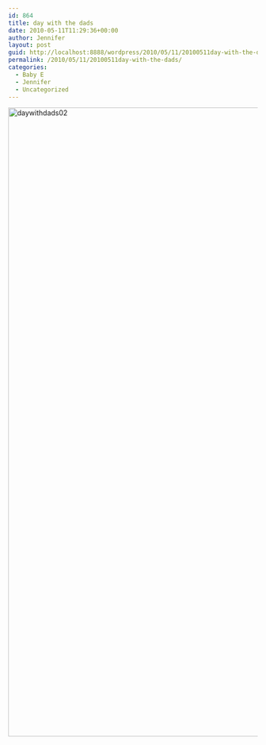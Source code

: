 ```yaml
---
id: 864
title: day with the dads
date: 2010-05-11T11:29:36+00:00
author: Jennifer
layout: post
guid: http://localhost:8888/wordpress/2010/05/11/20100511day-with-the-dads/
permalink: /2010/05/11/20100511day-with-the-dads/
categories:
  - Baby E
  - Jennifer
  - Uncategorized
---
```

<img title="daywithdads02" height="1267" alt="daywithdads02" width="950" class="alignleft size-full wp-image-681" src="http://static.squarespace.com/static/50db6bb3e4b015296cd43789/50dfa5b1e4b0dc6320e0b5ea/50dfa5b2e4b0dc6320e0b789/1273577318000/?format=original" />